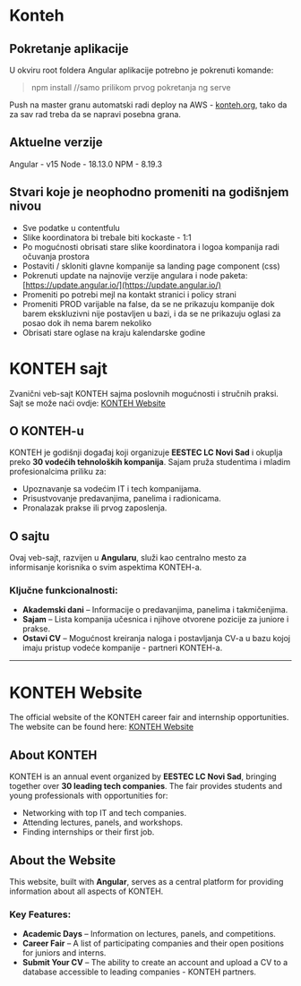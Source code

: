 # Konteh

## Pokretanje aplikacije

U okviru root foldera Angular aplikacije potrebno je pokrenuti komande:

> npm install //samo prilikom prvog pokretanja
> ng serve

Push na master granu automatski radi deploy na AWS - [konteh.org](konteh.org), tako da za sav rad treba da se napravi posebna grana.

## Aktuelne verzije

Angular - v15
Node - 18.13.0
NPM - 8.19.3

## Stvari koje je neophodno promeniti na godišnjem nivou

- Sve podatke u contentfulu
- Slike koordinatora bi trebale biti kockaste - 1:1
- Po mogućnosti obrisati stare slike koordinatora i logoa kompanija radi očuvanja prostora
- Postaviti / skloniti glavne kompanije sa landing page component (css)
- Pokrenuti update na najnovije verzije angulara i node paketa: [https://update.angular.io/](https://update.angular.io/)
- Promeniti po potrebi mejl na kontakt stranici i policy strani
- Promeniti PROD varijable na false, da se ne prikazuju kompanije dok barem ekskluzivni nije postavljen u bazi, i da se ne prikazuju oglasi za posao dok ih nema barem nekoliko
- Obrisati stare oglase na kraju kalendarske godine

# KONTEH sajt

Zvanični veb-sajt KONTEH sajma poslovnih mogućnosti i stručnih praksi. Sajt se može naći ovdje: [KONTEH Website](https://www.konteh.org/)

## O KONTEH-u

KONTEH je godišnji događaj koji organizuje **EESTEC LC Novi Sad** i okuplja preko **30 vodećih tehnoloških kompanija**. Sajam pruža studentima i mladim profesionalcima priliku za:

- Upoznavanje sa vodećim IT i tech kompanijama.
- Prisustvovanje predavanjima, panelima i radionicama.
- Pronalazak prakse ili prvog zaposlenja.

## O sajtu

Ovaj veb-sajt, razvijen u **Angularu**, služi kao centralno mesto za informisanje korisnika o svim aspektima KONTEH-a.  

### Ključne funkcionalnosti:

- **Akademski dani** – Informacije o predavanjima, panelima i takmičenjima.
- **Sajam** – Lista kompanija učesnica i njihove otvorene pozicije za juniore i prakse.
- **Ostavi CV** – Mogućnost kreiranja naloga i postavljanja CV-a u bazu kojoj imaju pristup vodeće kompanije - partneri KONTEH-a.

---

# KONTEH Website

The official website of the KONTEH career fair and internship opportunities. The website can be found here: [KONTEH Website](https://www.konteh.org/)

## About KONTEH

KONTEH is an annual event organized by **EESTEC LC Novi Sad**, bringing together over **30 leading tech companies**. The fair provides students and young professionals with opportunities for:

- Networking with top IT and tech companies.
- Attending lectures, panels, and workshops.
- Finding internships or their first job.

## About the Website

This website, built with **Angular**, serves as a central platform for providing information about all aspects of KONTEH.

### Key Features:

- **Academic Days** – Information on lectures, panels, and competitions.
- **Career Fair** – A list of participating companies and their open positions for juniors and interns.
- **Submit Your CV** – The ability to create an account and upload a CV to a database accessible to leading companies - KONTEH partners.

